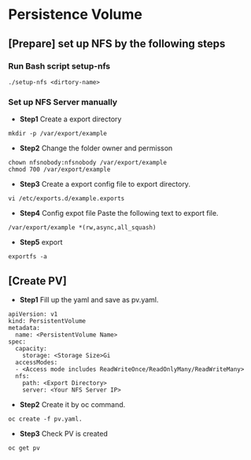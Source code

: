 # Persistence Volume

## [Prepare] set up NFS by the following steps
### Run Bash script **setup-nfs**
```
./setup-nfs <dirtory-name>
```
### Set up NFS Server manually
- **Step1** Create a export directory
```
mkdir -p /var/export/example
```
- **Step2** Change the folder owner and permisson
```
chown nfsnobody:nfsnobody /var/export/example
chmod 700 /var/export/example
```
- **Step3** Create a export config file to export directory.
```
vi /etc/exports.d/example.exports
```
- **Step4** Config expot file
Paste the following text to export file.
```
/var/export/example *(rw,async,all_squash)
```
- **Step5** export 
```
exportfs -a 
```

## [Create PV]
- **Step1** Fill up the yaml and save as pv.yaml.
```
apiVersion: v1
kind: PersistentVolume
metadata: 
  name: <PersistentVolume Name>
spec: 
  capacity: 
    storage: <Storage Size>Gi
  accessModes:
  - <Access mode includes ReadWriteOnce/ReadOnlyMany/ReadWriteMany>
  nfs: 
    path: <Export Directory>
    server: <Your NFS Server IP>
 ```
- **Step2** Create it by oc command.
```
oc create -f pv.yaml.
```
- **Step3** Check PV is created
```
oc get pv
```
